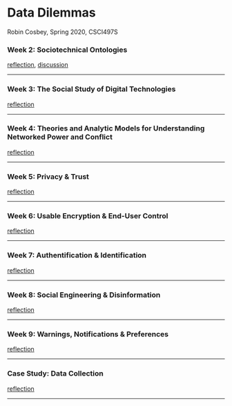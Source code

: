 # Data Dilemmas
Robin Cosbey, Spring 2020, CSCI497S

### Week 2: Sociotechnical Ontologies
[reflection](https://cosbeyr.github.io/Data-Dilemmas/week-two/week-two), 
[discussion](https://cosbeyr.github.io/Data-Dilemmas/week-two/discussion)

---


### Week 3: The Social Study of Digital Technologies
[reflection](https://cosbeyr.github.io/Data-Dilemmas/week-three/week-three)

---


### Week 4: Theories and Analytic Models for Understanding Networked Power and Conflict
[reflection](https://cosbeyr.github.io/Data-Dilemmas/week-four/week-four)

---


### Week 5: Privacy & Trust
[reflection](https://cosbeyr.github.io/Data-Dilemmas/week-five/week-five)

---


### Week 6: Usable Encryption & End-User Control
[reflection](https://cosbeyr.github.io/Data-Dilemmas/week-six/week-six)

---


### Week 7: Authentification & Identification
[reflection](https://cosbeyr.github.io/Data-Dilemmas/week-seven/week-seven)

---


### Week 8: Social Engineering & Disinformation
[reflection](https://cosbeyr.github.io/Data-Dilemmas/week-eight/week-eight)

---


### Week 9: Warnings, Notifications & Preferences
[reflection](https://cosbeyr.github.io/Data-Dilemmas/week-nine/week-nine)

---

### Case Study: Data Collection
[reflection](https://cosbeyr.github.io/Data-Dilemmas/case-study/case-study)

---
